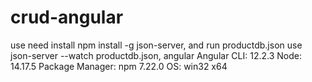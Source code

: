 # crud-angular
use need install npm install -g json-server, and run productdb.json use json-server --watch productdb.json, angular  Angular CLI: 12.2.3 Node: 14.17.5 Package Manager: npm 7.22.0 OS: win32 x64

